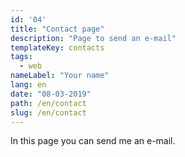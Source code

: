 ```yaml
---
id: '04'
title: "Contact page"
description: "Page to send an e-mail"
templateKey: contacts
tags:
  - web
nameLabel: "Your name"
lang: en
date: "08-03-2019"
path: /en/contact
slug: /en/contact
---
```


In this page you can send me an e-mail.

